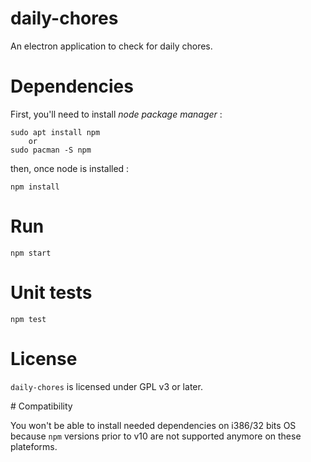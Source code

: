 # daily-chores

An electron application to check for daily chores.

# Dependencies

First, you'll need to install *node package manager* :

	sudo apt install npm
		or 
	sudo pacman -S npm

then, once node is installed :

	npm install

# Run

	npm start

# Unit tests

	npm test

# License

`daily-chores` is licensed under GPL v3 or later.

# Compatibility

You won't be able to install needed dependencies on i386/32 bits OS because
`npm` versions prior to v10 are not supported anymore on these plateforms.

